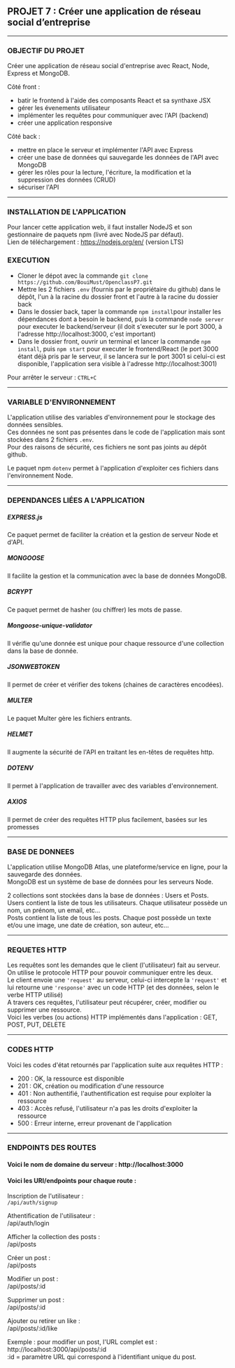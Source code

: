 ## PROJET 7 : Créer une application de réseau social d’entreprise 

_________________________________

### OBJECTIF DU PROJET  

Créer une application de réseau social d'entreprise avec React, Node, Express et MongoDB.

Côté front :
- batir le frontend à l'aide des composants React et sa synthaxe JSX
- gérer les évenements utilisateur
- implémenter les requêtes pour communiquer avec l'API (backend)
- créer une application responsive

Côté back :
- mettre en place le serveur et implémenter l'API avec Express
- créer une base de données qui sauvegarde les données de l'API avec MongoDB
- gérer les rôles pour la lecture, l'écriture, la modification et la suppression des données (CRUD)
- sécuriser l'API

_________________________________

### INSTALLATION DE L'APPLICATION

Pour lancer cette application web, il faut installer NodeJS et son gestionnaire de paquets npm (livré avec NodeJS par défaut).  
Lien de téléchargement : https://nodejs.org/en/ (version LTS)

### EXECUTION

- Cloner le dépot avec la commande `git clone https://github.com/BouiMust/OpenclassP7.git`
- Mettre les 2 fichiers ``.env`` (fournis par le propriétaire du github) dans le dépôt, l'un à la racine du dossier front et l'autre à la racine du dossier back
- Dans le dossier back, taper la commande ``npm install``pour installer les dépendances dont a besoin le backend, puis la commande ``node server`` pour executer le backend/serveur (il doit s'executer sur le port 3000, à l'adresse http://localhost:3000, c'est important)
- Dans le dossier front, ouvrir un terminal et lancer la commande `npm install`<!--pour installer les dépendances dont a besoin le frontend-->, puis `npm start` pour executer le frontend/React (le port 3000 étant déjà pris par le serveur, il se lancera sur le port 3001 si celui-ci est disponible, l'application sera visible à l'adresse http://localhost:3001)

Pour arrêter le serveur : ``CTRL+C``

_____________________________

### VARIABLE D'ENVIRONNEMENT

L'application utilise des variables d'environnement pour le stockage des données sensibles.  
Ces données ne sont pas présentes dans le code de l'application mais sont stockées dans 2 fichiers ``.env``.  
Pour des raisons de sécurité, ces fichiers ne sont pas joints au dépôt github.  
  
Le paquet npm ``dotenv`` permet à l'application d'exploiter ces fichiers dans l'environnement Node.  

_____________________________

### DEPENDANCES LIÉES A L'APPLICATION


##### EXPRESS.js 
Ce paquet permet de faciliter la création et la gestion de serveur Node et d'API.
<!-- Installation : 'npm install express --save' -->

##### MONGOOSE 
Il facilite la gestion et la communication avec la base de données MongoDB.
<!-- Installation : 'npm install mongoose' -->

##### BCRYPT  
Ce paquet permet de hasher (ou chiffrer) les mots de passe.
<!-- installation : 'npm install bcrypt' -->

##### Mongoose-unique-validator  
Il vérifie qu'une donnée est unique pour chaque ressource d'une collection dans la base de donnée.
<!-- installation : 'npm install mongoose-unique-validator' -->

##### JSONWEBTOKEN  
Il permet de créer et vérifier des tokens (chaines de caractères encodées).
<!-- installation : 'npm install jsonwebtoken' -->

##### MULTER  
Le paquet Multer gère les fichiers entrants.
<!-- installation : 'npm install multer' -->

##### HELMET
Il augmente la sécurité de l'API en traitant les en-têtes de requêtes http.
<!-- installation : 'npm install helmet --save' -->

##### DOTENV
Il permet à l'application de travailler avec des variables d'environnement.
<!-- installation : 'npm install env-cmd --save-dev' (ça installe comme dépendance de developpement)-->

##### AXIOS
Il permet de créer des requêtes HTTP plus facilement, basées sur les promesses

_________________________________

### BASE DE DONNEES

L'application utilise MongoDB Atlas, une plateforme/service en ligne, pour la sauvegarde des données.  
MongoDB est un système de base de données pour les serveurs Node.

2 collections sont stockées dans la base de données : Users et Posts.  
Users contient la liste de tous les utilisateurs. Chaque utilisateur possède un nom, un prénom, un email, etc...  
Posts contient la liste de tous les posts. Chaque post possède un texte et/ou une image, une date de création, son auteur, etc...

_________________________________

### REQUETES HTTP

Les requêtes sont les demandes que le client (l'utilisateur) fait au serveur.  
On utilise le protocole HTTP pour pouvoir communiquer entre les deux.  
Le client envoie une ``'request'`` au serveur, celui-ci intercepte la ``'request'`` et lui retourne une ``'response'`` avec un code HTTP (et des données, selon le verbe HTTP utilisé)  
A travers ces requêtes, l'utilisateur peut récupérer, créer, modifier ou supprimer une ressource.  
Voici les verbes (ou actions) HTTP implémentés dans l'application : GET, POST, PUT, DELETE  

_________________________________

### CODES HTTP

Voici les codes d'état retournés par l'application suite aux requêtes HTTP :
- 200 : OK, la ressource est disponible
- 201 : OK, création ou modification d'une ressource
- 401 : Non authentifié, l'authentification est requise pour exploiter la ressource
- 403 : Accès refusé, l'utilisateur n'a pas les droits d'exploiter la ressource
- 500 : Erreur interne, erreur provenant de l'application

_________________________________

### ENDPOINTS DES ROUTES

#### Voici le nom de domaine du serveur : http://localhost:3000

#### Voici les URI/endpoints pour chaque route :

Inscription de l'utilisateur :  
``/api/auth/signup``

Athentification de l'utilisateur :  
/api/auth/login

Afficher la collection des posts :  
/api/posts

Créer un post :  
/api/posts

Modifier un post :  
/api/posts/:id

Supprimer un post :  
/api/posts/:id

Ajouter ou retirer un like :  
/api/posts/:id/like


Exemple : pour modifier un post, l'URL complet est : http://localhost:3000/api/posts/:id  
:id = paramètre URL qui correspond à l'identifiant unique du post.
